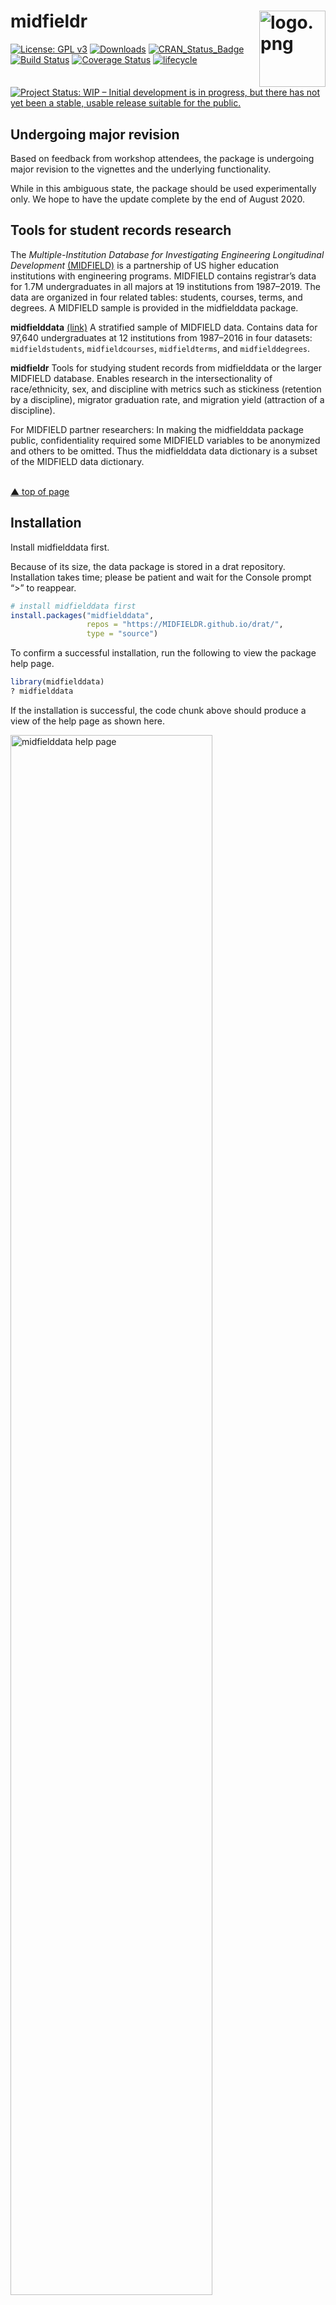 
<!-- README.md is generated from README.Rmd. Please edit that file -->

# midfieldr <span class="border-wrap"><img src="man/figures/logo.png" align="right" height="122" width="106" alt="logo.png"></span>

[![License: GPL
v3](man/figures/License-GPL-v3-blue.svg)](https://www.gnu.org/licenses/gpl-3.0)
[![Downloads](https://cranlogs.r-pkg.org/badges/grand-total/midfieldr)](https://cran.r-project.org/package=midfieldr)
[![CRAN\_Status\_Badge](http://www.r-pkg.org/badges/version/midfieldr)](http://cran.r-project.org/package=midfieldr)
[![Build
Status](https://travis-ci.org/MIDFIELDR/midfieldr.svg?branch=master)](https://travis-ci.org/MIDFIELDR/midfieldr)
[![Coverage
Status](https://img.shields.io/codecov/c/github/MIDFIELDR/midfieldr/master.svg)](https://codecov.io/github/MIDFIELDR/midfieldr?branch=master)
[![lifecycle](https://img.shields.io/badge/lifecycle-experimental-orange.svg)](https://www.tidyverse.org/lifecycle/#experimental)
[![Project Status: WIP – Initial development is in progress, but there
has not yet been a stable, usable release suitable for the
public.](https://www.repostatus.org/badges/latest/wip.svg)](https://www.repostatus.org/#wip)

## Undergoing major revision

Based on feedback from workshop attendees, the package is undergoing
major revision to the vignettes and the underlying functionality.

While in this ambiguous state, the package should be used experimentally
only. We hope to have the update complete by the end of August 2020.

## Tools for student records research

The *Multiple-Institution Database for Investigating Engineering
Longitudinal Development*
[(MIDFIELD)](https://engineering.purdue.edu/MIDFIELD) is a partnership
of US higher education institutions with engineering programs. MIDFIELD
contains registrar’s data for 1.7M undergraduates in all majors at 19
institutions from 1987–2019. The data are organized in four related
tables: students, courses, terms, and degrees. A MIDFIELD sample is
provided in the midfielddata package.

**midfielddata** [(link)](https://midfieldr.github.io/midfielddata/) A
stratified sample of MIDFIELD data. Contains data for 97,640
undergraduates at 12 institutions from 1987–2016 in four datasets:
`midfieldstudents`, `midfieldcourses`, `midfieldterms`, and
`midfielddegrees`.

**midfieldr** Tools for studying student records from midfielddata or
the larger MIDFIELD database. Enables research in the intersectionality
of race/ethnicity, sex, and discipline with metrics such as stickiness
(retention by a discipline), migrator graduation rate, and migration
yield (attraction of a discipline).

For MIDFIELD partner researchers: In making the midfielddata package
public, confidentiality required some MIDFIELD variables to be
anonymized and others to be omitted. Thus the midfielddata data
dictionary is a subset of the MIDFIELD data dictionary.

<br> <a href="#top">▲ top of page</a>

## Installation

Install midfielddata first.

Because of its size, the data package is stored in a drat repository.
Installation takes time; please be patient and wait for the Console
prompt “\>” to reappear.

``` r
# install midfielddata first 
install.packages("midfielddata", 
                 repos = "https://MIDFIELDR.github.io/drat/", 
                 type = "source")
```

To confirm a successful installation, run the following to view the
package help page.

``` r
library(midfielddata)
? midfielddata
```

If the installation is successful, the code chunk above should produce a
view of the help page as shown here.

<img src="man/figures/README-fig0-midfielddata-help-page2.png" alt="midfielddata help page" class="center" width="80%">

Once you have conformed that midfielddata is successfully installed,
install midfieldr. The package is currently available from GitHub, but
should be submitted to CRAN by September 2020.

``` r
# install from CRAN (not yet available)
# install.packages("midfieldr")

# or install the development version from GitHub (available now)
# install.packages("devtools")
devtools::install_github("MIDFIELDR/midfieldr")
```

<br> <a href="#top">▲ top of page</a>

## Data

The midfieldr package includes:

  - `cip` Data frame with 1584 observations and 6 CIP variables of
    program codes and names at the 2, 4, and 6-digit levels. Each
    observation is a unique program keyed by a 6-digit CIP code.
    Occupies 380 kB of memory. Data dictionary
    [(link)](https://midfieldr.github.io/midfieldr/reference/cip.html).

The midfielddata package contains four datasets that constitute a
stratified sample of the MIDFIELD database.

  - `midfieldstudents` Data frame with 97,640 observations and 15
    demographic variables. Each observation is a unique student keyed by
    student ID. Occupies 19 MB of memory. Data dictionary
    [(link)](https://midfieldr.github.io/midfielddata/reference/midfieldstudents.html).

  - `midfieldcourses` Data frame with 3.5 M observations and 12 academic
    course variables keyed by student ID, term, and course. Each
    observation is one course in one term for one student. Occupies 349
    MB of memory. Data dictionary
    [(link)](https://midfieldr.github.io/midfielddata/reference/midfieldcourses.html).

  - `midfieldterms` Data frame with 727,369 observations and 13 academic
    term variables keyed by student ID and term. Each observation is one
    term for one student. Occupies 82 MB of memory. Data dictionary
    [(link)](https://midfieldr.github.io/midfielddata/reference/midfieldterms.html).

  - `midfielddegrees` A data frame with 97,640 observations and 5
    graduation variables keyed by student ID. Each observation is a
    unique student. Occupies 10.2 MB of memory. Data dictionary
    [(link)](https://midfieldr.github.io/midfielddata/reference/midfielddegrees.html).

<br> <a href="#top">▲ top of page</a>

## Usage

**data carpentry** The default data frame structure is `data.table`. A
user who prefers a dplyr or strictly base R ecosystem should find the
translation to be straightforward. midfieldr functions attempt to
preserve data frame extensions such as tibble.

**graphs** We use ggplot2 in the examples. A translation to lattice or
base R graphics should be easily managed by users familiar with those
systems.

**midfieldr functions** are designed to work with MIDFIELD-structured
data to access and manipulate student records. A typical workflow might
include:

  - `get_cip()` search the CIP data set for program codes  
  - `label_programs()` isolate and label specific programs to study  
  - `get_enrollees()` gather students ever enrolled in the programs
  - `completion_feasible()` subset students for 6-year completion
    feasibility
  - `get_race_sex()` obtain student sex and race/ethnicity
  - `order_multiway()` condition multiway data for graphing

**example** Suppose we want to graph the number of students ever
enrolled in Engineering, grouped by sex and race/ethnicity, for whom
6-year graduation is feasible within the range of data available.

``` r
# packages used
library(midfieldr)
library(data.table)
library(ggplot2)

# data.table printing options
options(datatable.print.nrows = 20, datatable.print.topn = 3)
```

We start with the CIP code—engineering CIP codes all start with 14.
`get_cip()` accesses the `cip` dataset. The output shows that 56
engineering programs are defined.

``` r
# gather the program CIPs
engr_cip <- get_cip(keep_any = "^14")
engr <- label_programs(data = engr_cip, label = "Engineering")

# examine the result
engr
#>       cip6                                                     cip6name
#>  1: 140101                                         Engineering, General
#>  2: 140102                                              Pre-Engineering
#>  3: 140201 Aerospace, Aeronautical and Astronautical, Space Engineering
#> ---                                                                    
#> 54: 149999                                           Engineering, Other
#> 55: 14XXXX                    NonIPEDS - First-Year Engineering Program
#> 56: 14YYYY                          NonIPEDS - Undesignated Engineering
#>         program
#>  1: Engineering
#>  2: Engineering
#>  3: Engineering
#> ---            
#> 54: Engineering
#> 55: Engineering
#> 56: Engineering
```

The 6-digit CIP name is no longer needed.

``` r
# the 6-digit name can be omitted
engr[, cip6name := NULL]

# examine the result
engr
#>       cip6     program
#>  1: 140101 Engineering
#>  2: 140102 Engineering
#>  3: 140201 Engineering
#> ---                   
#> 54: 149999 Engineering
#> 55: 14XXXX Engineering
#> 56: 14YYYY Engineering
```

`get_enrollees()` accesses the `midfieldterms` dataset using the `engr`
6-digit CIP column to obtain the IDs of all students ever enrolled in
these programs. The output shows that we have 26,042 unique combinations
of student and program.

``` r
# extract students ever enrolled
enrollees <- get_enrollees(codes = engr$cip6)

# examine the result
enrollees
#>                 id   cip6
#>     1: MID25783162 14XXXX
#>     2: MID25783166 14XXXX
#>     3: MID25783167 14XXXX
#>    ---                   
#> 26040: MID26697444 141901
#> 26041: MID26697447 140701
#> 26042: MID26697447 141001
```

In this example, all students are in the same program (Engineering), so
we can delete the CIP code and delete duplicated IDs due to students
changing majors.

``` r
# one program, omit duplicate IDs
enrollees[, cip6 := NULL]
enrollees <- unique(enrollees)

# examine the result
enrollees
#>                 id
#>     1: MID25783162
#>     2: MID25783166
#>     3: MID25783167
#>    ---            
#> 19034: MID26697367
#> 19035: MID26697444
#> 19036: MID26697447
```

We now have 19,036 unique students. `completion_feasible()` accesses the
students, terms, and degrees datasets to filter for feasible program
completion within the limits of the data. The output shows we have
14,241 students for whom program completion is feasible.

``` r
# apply the feasible completion filter
feasible_ids <- completion_feasible(id = enrollees$id)
rows_we_want <- enrollees$id %in% feasible_ids
enrollees <- enrollees[rows_we_want]

# examine the result
enrollees
#>                 id
#>     1: MID25783162
#>     2: MID25783178
#>     3: MID25783197
#>    ---            
#> 14239: MID26697367
#> 14240: MID26697444
#> 14241: MID26697447
```

`get_race_sex()` accesses the `midfieldstudents` dataset using the
enrollees IDs.

``` r
# get student demographics
demographics <- get_race_sex(keep_id = feasible_ids)

# examine the result
demographics
#>                 id     race  sex
#>     1: MID25783162    White Male
#>     2: MID25783178    Black Male
#>     3: MID25783197    White Male
#>    ---                          
#> 14239: MID26697367 Hispanic Male
#> 14240: MID26697444    White Male
#> 14241: MID26697447    Asian Male
```

Routinely we would join the demographics data to the enrollees data.
However, this example illustrates students in one program only, so the
information in `demographics` is all we need.

Group and summarize by race/ethnicity. For viewing the data, we order
the rows by sex and race.

``` r
# aggregate
grouped_enrollees <- demographics[, .(ever = .N), by = c("sex", "race")]

# examine the result
grouped_enrollees[order(sex, race)]
#>        sex            race ever
#>  1: Female           Asian  217
#>  2: Female           Black  615
#>  3: Female        Hispanic  110
#>  4: Female   International   42
#>  5: Female Native American   16
#>  6: Female           Other   38
#>  7: Female         Unknown   21
#>  8: Female           White 2169
#>  9:   Male           Asian  724
#> 10:   Male           Black  966
#> 11:   Male        Hispanic  374
#> 12:   Male   International  238
#> 13:   Male Native American   58
#> 14:   Male           Other  161
#> 15:   Male         Unknown   45
#> 16:   Male           White 8447
```

Prepare data for graphing.

``` r
# remove ambiguous levels of race/ethnicity
race_to_drop <- c("International", "Other", "Unknown")
rows_we_want <- !grouped_enrollees$race %in% race_to_drop
columns_we_want <- c("sex", "race", "ever")

# complete the transformation to multiway form
pre_mw <- grouped_enrollees[rows_we_want, ..columns_we_want]

# examine the result
str(pre_mw)
#> Classes 'data.table' and 'data.frame':   10 obs. of  3 variables:
#>  $ sex : chr  "Male" "Male" "Female" "Male" ...
#>  $ race: chr  "White" "Black" "White" "Native American" ...
#>  $ ever: int  8447 966 2169 58 217 615 374 724 110 16
#>  - attr(*, ".internal.selfref")=<externalptr>
```

`order_multiway()` converts the categorical variables to factors and
orders the levels by the median of the quantitative variable. `str()`
reveals that the previous character variables are now factors.

``` r
data_mw <- order_multiway(pre_mw)

# examine the result
str(data_mw)
#> Classes 'data.table' and 'data.frame':   10 obs. of  3 variables:
#>  $ sex : Factor w/ 2 levels "Female","Male": 2 2 1 2 1 1 2 2 1 1
#>  $ race: Factor w/ 5 levels "Native American",..: 5 4 5 1 3 4 2 3 2 1
#>  $ ever: num  8447 966 2169 58 217 ...
#>  - attr(*, ".internal.selfref")=<externalptr>

# total number of students for graph subtitle
n_ever <- sum(data_mw$ever)
n_ever
#> [1] 13696
```

We graph the results. We use a logarithmic scale to compare numbers that
differ by orders of magnitude and a log-2 scale in particular because a
grid line represents a doubling of the previous grid line.

``` r
ggplot(data = data_mw, mapping = aes(x = ever, y = race)) +
  facet_wrap(facets = vars(sex), ncol = 1, as.table = FALSE) +
  geom_point(na.rm = TRUE) +
  scale_x_continuous(trans = "log2", breaks = 2^seq(0, 15)) +
  labs(
    x = "Number of students, log-2 scale",
    y = "",
    title = "Ever enrolled in Engineering",
    subtitle = bquote(N == .(n_ever)),
    caption = "Source: midfielddata"
  ) +
  theme(panel.grid.minor.x = element_blank())
```

<img src="man/figures/README-fig1-1.png" width="80%" style="display: block; margin: auto;" />

## Vignettes

[vignette (“Using midfieldr”)](articles/using_midfieldr.html)
illustrates a complete example that starts with program selection and
concludes with a persistence metric.

Additional vignettes go into even more detail
[(link)](articles/index.html).

## Meta

  - Data provided by MIDFIELD
    [(link)](https://engineering.purdue.edu/MIDFIELD)  
  - Get citation information with `citation("midfieldr")`
  - This project is released with a Code of Conduct
    [(link)](https://midfieldr.github.io/midfieldr/CONDUCT.html). If you
    contribute to this project you agree to abide by its terms.

<br> <a href="#top">▲ top of page</a>
